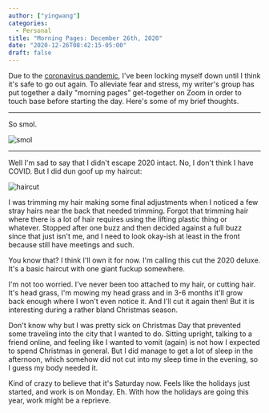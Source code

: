 ```yaml
---
author: ["yingwang"]
categories:
  - Personal
title: "Morning Pages: December 26th, 2020"
date: "2020-12-26T08:42:15-05:00"
draft: false
---
```


Due to the [coronavirus
pandemic](https://en.wikipedia.org/wiki/2019-20_coronavirus_pandemic), I've been
locking myself down until I think it's safe to go out again. To alleviate fear
and stress, my writer's group has put together a daily "morning pages"
get-together on Zoom in order to touch base before starting the day. Here's some
of my brief thoughts.

---

So smol.

![smol](/img/posts/2020/12/26/morning_pages.webp)

---

Well I'm sad to say that I didn't escape 2020 intact. No, I don't think I have
COVID. But I did dun goof up my haircut:

![haircut](/img/posts/2020/12/26/haircut.jpg)

I was trimming my hair making some final adjustments when I noticed a few stray
hairs near the back that needed trimming. Forgot that trimming hair where there
is a lot of hair requires using the lifting plastic thing or whatever. Stopped
after one buzz and then decided against a full buzz since that just isn't me,
and I need to look okay-ish at least in the front because still have meetings
and such.

You know that? I think I'll own it for now. I'm calling this cut the 2020
deluxe. It's a basic haircut with one giant fuckup somewhere.

I'm not too worried. I've never been too attached to my hair, or cutting hair.
It's head grass, I'm mowing my head grass and in 3-6 months it'll grow back
enough where I won't even notice it. And I'll cut it again then! But it is
interesting during a rather bland Christmas season.

Don't know why but I was pretty sick on Christmas Day that prevented some
traveling into the city that I wanted to do. Sitting upright, talking to a
friend online, and feeling like I wanted to vomit (again) is not how I expected
to spend Christmas in general. But I did manage to get a lot of sleep in the
afternoon, which somehow did not cut into my sleep time in the evening, so I
guess my body needed it.

Kind of crazy to believe that it's Saturday now. Feels like the holidays just
started, and work is on Monday. Eh. With how the holidays are going this year,
work might be a reprieve.
